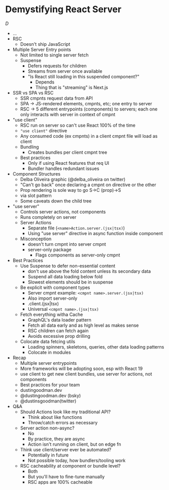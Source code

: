 # Demystifying React Server
*D*

* ...
* RSC
  * Doesn't ship JavaScript
* Multiple Server Entry points
  * Not limited to single server fetch
  * Suspense
    * Defers requests for children
    * Streams from server once available
    * "Is React still loading in this suspended component?"
      * Depends
      * Thing that is "streaming" is Next.js
* SSR vs SPA vs RSC
  * SSR cmpnts request data from API
  * SPA -> JS-rendered elements, cmpnts, etc; one entry to server
  * RSC -> 5 different entrypoints (components) to servers; each one only interacts with server in context of cmpnt
* "use client"
  * RSC run on server so can't use React 100% of the time
  * `"use client"` directive
  * Any consumed code (ex cmpnts) in a client cmpnt file will load as client
  * Bundling
    * Creates bundles per client cmpnt tree
  * Best practices
    * Only if using React features that req UI
    * Bundler handles redundant issues
* Component Structures
  * Delba Oliveira graphic (@delba_oliveira on twitter)
  * "Can't go back" once declaring a cmpnt on directive or the other
  * Prop rendering is sole way to go S->C (prop)->S
  * via slot pattern
  * Some caveats down the child tree
* "use server"
  * Controls server actions, not components
  * Runs completely on server
  * Server Actions
    * Separate file (`<name>Action.server.(jsx|tsx)`)
    * Using "use server" directive in async function inside component
  * Misconception
    * doesn't turn cmpnt into server cmpnt
    * server-only package
      * Flags components as server-only cmpnt
* Best Practices
  * Use Suspense to defer non-essential content
    * don't use above the fold content unless its secondary data
    * Suspend all data loading below fold
    * Slowest elements should be in suspense
  * Be explicit with component types
    * Server cmpnt example: `<cmpnt name>.server.(jsx|tsx)`
    * Also import server-only
    * .client.(jsx|tsx)
    * Universal `<cmpnt name>.(jsx|tsx)`
  * Fetch everything witha Cache
    * GraphQL's data loader pattern
    * Fetch all data early and as high level as makes sense
    * RSC children can fetch again
    * Avoids excessive prop drilling
  * Colocate data fetcing utils
    * Loading spinners, skeletons, queries, other data loading patterns
    * Colocate in modules
* Recap
  * Multiple server entrypoints
  * More frameworks will be adopting soon, esp with React 19
  * use client to get new client bundles, use server for actions, not components
  * Best practices for your team
  * dustingoodman.dev
  * @dustingoodman.dev (bsky)
  * @dustinsgoodman(twitter)
* Q&A 
  * Should Actions look like my traditional API?
    * Think about like functions
    * Throw/catch errors as necessary
  * Server action non-async?
    * No
    * By practice, they are async
    * Action isn't running on client, but on edge fn
  * Think use client/server ever be automated?
    * Potentially in future
    * Not possible today, how bundlers/tooling work
  * RSC cacheability at component or bundle level?
    * Both
    * But you'll have to fine-tune manually
    * RSC apps are 100% cacheable